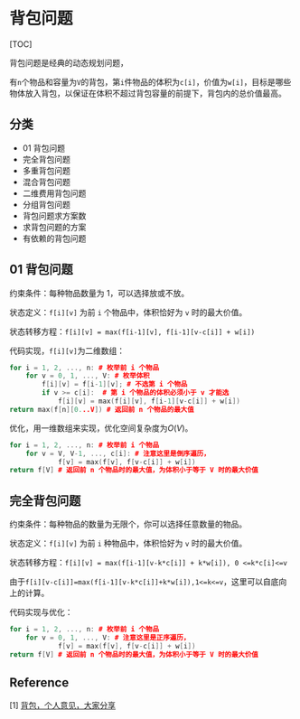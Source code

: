 # 背包问题

[TOC]



背包问题是经典的动态规划问题，

有`n`个物品和容量为`V`的背包，第`i`件物品的体积为`c[i]`，价值为`w[i]`，目标是哪些物体放入背包，以保证在体积不超过背包容量的前提下，背包内的总价值最高。



## 分类

- 01 背包问题
- 完全背包问题
- 多重背包问题
- 混合背包问题
- 二维费用背包问题
- 分组背包问题
- 背包问题求方案数
- 求背包问题的方案
- 有依赖的背包问题



## 01 背包问题

约束条件：每种物品数量为 1，可以选择放或不放。

状态定义：`f[i][v]` 为前 `i` 个物品中，体积恰好为 `v` 时的最大价值。

状态转移方程：`f[i][v] = max(f[i-1][v], f[i-1][v-c[i]] + w[i])`

代码实现，`f[i][v]`为二维数组：

```C++
for i = 1, 2, ..., n: # 枚举前 i 个物品
    for v = 0, 1, ..., V: # 枚举体积
        f[i][v] = f[i-1][v]; # 不选第 i 个物品
        if v >= c[i]:  # 第 i 个物品的体积必须小于 v 才能选
            f[i][v] = max(f[i][v], f[i-1][v-c[i]] + w[i])
return max(f[n][0...V]) # 返回前 n 个物品的最大值
```

优化，用一维数组来实现，优化空间复杂度为$O(V)$。

```C++
for i = 1, 2, ..., n: # 枚举前 i 个物品
    for v = V, V-1, ..., c[i]: # 注意这里是倒序遍历，
            f[v] = max(f[v], f[v-c[i]] + w[i])
return f[V] # 返回前 n 个物品时的最大值，为体积小于等于 V 时的最大价值
```



## 完全背包问题

约束条件：每种物品的数量为无限个，你可以选择任意数量的物品。

状态定义：`f[i][v]` 为前 `i` 种物品中，体积恰好为 `v` 时的最大价值。

状态转移方程：`f[i][v] = max(f[i-1][v-k*c[i]] + k*w[i]), 0 <=k*c[i]<=v`

由于`f[i][v-c[i]]=max(f[i-1][v-k*c[i]]+k*w[i]),1<=k<=v`，这里可以自底向上的计算。

代码实现与优化：

```C++
for i = 1, 2, ..., n: # 枚举前 i 个物品
    for v = 0, 1, ..., V: # 注意这里是正序遍历，
            f[v] = max(f[v], f[v-c[i]] + w[i])
return f[V] # 返回前 n 个物品时的最大值，为体积小于等于 V 时的最大价值
```



## Reference

[1] [背包，个人意见，大家分享](https://leetcode-cn.com/problems/coin-lcci/solution/bei-bao-jiu-jiang-ge-ren-yi-jian-da-jia-fen-xiang-/)